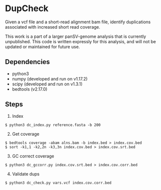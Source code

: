 # DupCheck

Given a vcf file and a short-read alignment bam file, identify duplications
associated with increased short read coverage.

This work is a part of a larger panSV-genome analysis that is currently unpublished. This code is written expressly for 
this analysis, and will not be updated or maintained for future use.

## Dependencies
- python3
- numpy (developed and run on v1.17.2)
- scipy (developed and run on v1.3.1)
- bedtools (v2.17.0)

## Steps
1. Index

```
$ python3 dc_index.py reference.fasta -b 200
```

2. Get coverage
```
$ bedtools coverage -abam alns.bam -b index.bed > index.cov.bed
$ sort -k1,1 -k2,2n -k3,3n index.cov.bed > index.cov.srt.bed
```

3. GC correct coverage
```
$ python3 dc_gccorr.py index.cov.srt.bed > index.cov.corr.bed
```

4. Validate dups
```
$ python3 dc_check.py vars.vcf index.cov.corr.bed
```